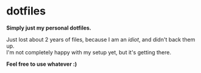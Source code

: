 # dotfiles
**Simply just my personal dotfiles.**

Just lost about 2 years of files, because I am an *idiot*, and didn't back them up.
\
I'm not completely happy with my setup yet, but it's getting there.

**Feel free to use whatever :)**
